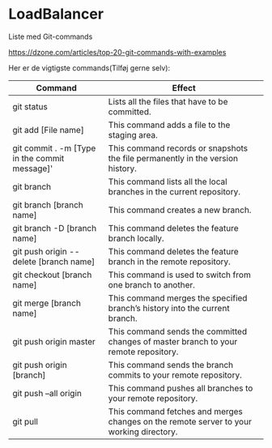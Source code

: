 # LoadBalancer
Liste med Git-commands

https://dzone.com/articles/top-20-git-commands-with-examples

Her er de vigtigste commands(Tilføj gerne selv):

Command | Effect
------------ | -------------
git status | Lists all the files that have to be committed.
git add [File name] | This command adds a file to the staging area.
git commit . -m [Type in the commit message]' | This command records or snapshots the file permanently in the version history.
git branch | This command lists all the local branches in the current repository.
git branch [branch name] | This command creates a new branch.
git branch -D [branch name] | This command deletes the feature branch locally.
git push origin --delete [branch name] | This command deletes the feature branch in the remote repository.
git checkout [branch name] | This command is used to switch from one branch to another.
git merge [branch name] | This command merges the specified branch’s history into the current branch.
git push origin master | This command sends the committed changes of master branch to your remote repository.
git push origin [branch] | This command sends the branch commits to your remote repository.
git push –all origin | This command pushes all branches to your remote repository.
git pull | This command fetches and merges changes on the remote server to your working directory.
